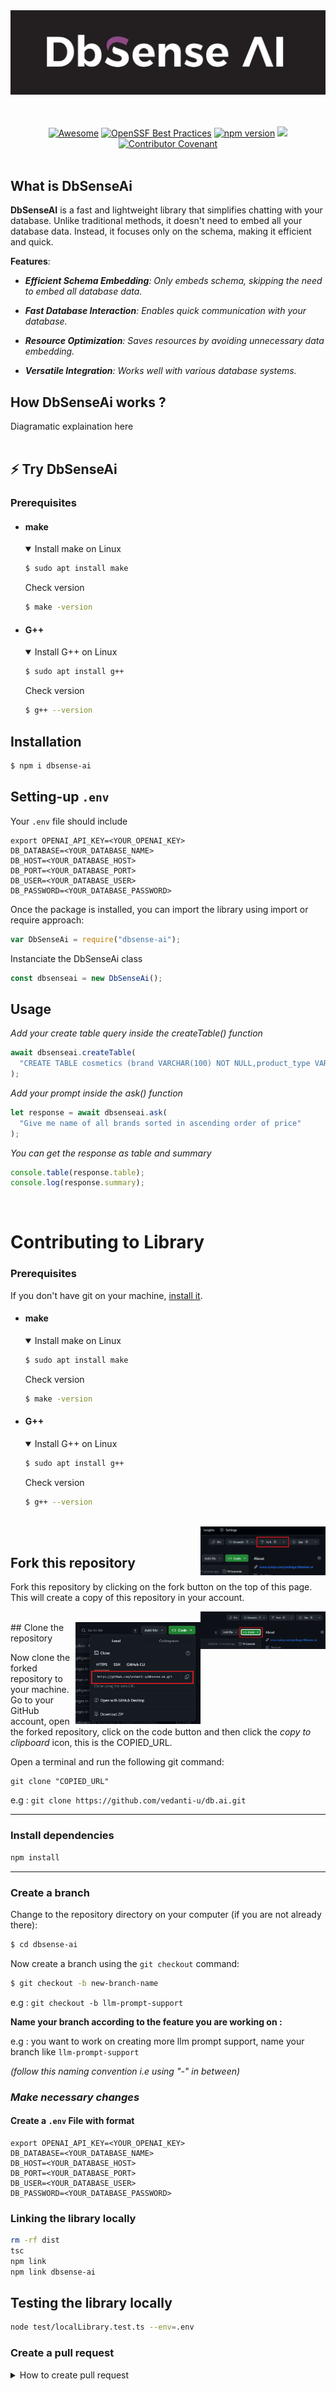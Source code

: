 <div align="center">
<a href="https://refine.dev/">
    <img alt="dbsense ai logo" src="https://github.com/vedanti-u/readme-assets/blob/main/dbsense-ai-logo.jpeg">
</a>
</div>
<!-- <div style="font-family: 'Lucida Console', 'Courier New', monospace; font-size: 25px;  font-family: Arial, Helvetica, sans-serif;
			background: linear-gradient(to right, #f32170,
					#ff6b08, #cf23cf, #eedd44);
			-webkit-text-fill-color: transparent;
			-webkit-background-clip: text;;">DbSenseAi</div> -->

<!-- <br/> -->
<!-- <div align="center">
    <a href="" style="color: ;">Home Page</a> |
    <a href="">Discord</a> |
    <a href="">Blog</a> |
    <a href="">Documentation</a>
</div> -->
<!-- <br/>
<br/> -->
<!-- <div align="center"><strong>Add Here <a href="">Something</a> Add here.</strong><br>add here</div> -->

<br />
<br />
<div>
<div align="center">

[![Awesome](https://github.com/refinedev/awesome-refine/raw/main/images/badge.svg)](https://github.com/refinedev/awesome-refine)
[![OpenSSF Best Practices](https://www.bestpractices.dev/projects/8101/badge)](https://www.bestpractices.dev/projects/8101)
[![npm version](https://img.shields.io/npm/v/@refinedev/core.svg)](https://www.npmjs.com/package/@refinedev/core)
[![](https://img.shields.io/github/commit-activity/m/refinedev/refine)](https://github.com/refinedev/refine/commits/master)
[![Contributor Covenant](https://img.shields.io/badge/Contributor%20Covenant-2.0-4baaaa.svg)](CODE_OF_CONDUCT.md)
<br/>
<br/>

</div>

</div align="left" >

## What is DbSenseAi

**DbSenseAI** is a fast and lightweight library that simplifies chatting with your database. Unlike traditional methods, it doesn't need to embed all your database data. Instead, it focuses only on the schema, making it efficient and quick.
</br>

**Features**:

- _**Efficient Schema Embedding**: Only embeds schema, skipping the need to embed all database data._

- _**Fast Database Interaction**: Enables quick communication with your database._

- _**Resource Optimization**: Saves resources by avoiding unnecessary data embedding._

- _**Versatile Integration**: Works well with various database systems._
  </br>

## How DbSenseAi works ?

Diagramatic explaination here
</br>
</br>

## ⚡ Try DbSenseAi

### Prerequisites

- #### **make**

  <details open>
    <summary>Install make on Linux</summary>

  ```bash
  $ sudo apt install make
  ```

  Check version

  ```bash
  $ make -version
  ```

  </details>

- #### **G++**

  <details open>
    <summary>Install G++ on Linux</summary>

  ```bash
  $ sudo apt install g++
  ```

  Check version

  ```bash
  $ g++ --version
  ```

  </details>

## Installation

```bash
$ npm i dbsense-ai
```

## Setting-up `.env`

Your `.env` file should include

```
export OPENAI_API_KEY=<YOUR_OPENAI_KEY>
DB_DATABASE=<YOUR_DATABASE_NAME>
DB_HOST=<YOUR_DATABASE_HOST>
DB_PORT=<YOUR_DATABASE_PORT>
DB_USER=<YOUR_DATABASE_USER>
DB_PASSWORD=<YOUR_DATABASE_PASSWORD>
```

Once the package is installed, you can import the library using import or require approach:

```javascript
var DbSenseAi = require("dbsense-ai");
```

Instanciate the DbSenseAi class

```javascript
const dbsenseai = new DbSenseAi();
```

## Usage

_Add your create table query inside the createTable() function_

```javascript
await dbsenseai.createTable(
  "CREATE TABLE cosmetics (brand VARCHAR(100) NOT NULL,product_type VARCHAR(100) NOT NULL,product_price NUMERIC(10, 2));"
);
```

_Add your prompt inside the ask() function_

```javascript
let response = await dbsenseai.ask(
  "Give me name of all brands sorted in ascending order of price"
);
```

_You can get the response as table and summary_

```javascript
console.table(response.table);
console.log(response.summary);
```

</br>

# Contributing to Library

### Prerequisites

If you don't have git on your machine, [install it](https://docs.github.com/en/get-started/quickstart/set-up-git).

- #### **make**

  <details open>
    <summary>Install make on Linux</summary>

  ```bash
  $ sudo apt install make
  ```

  Check version

  ```bash
  $ make -version
  ```

  </details>

- #### **G++**

    <details open>
      <summary>Install G++ on Linux</summary>
      
    ```bash
    $ sudo apt install g++
    ```

  Check version

  ```bash
  $ g++ --version
  ```

    </details>

</br>
<img align="right" width="200" src="https://github.com/vedanti-u/readme-assets/blob/main/fork-the-repo.png" alt="fork this repository" />
</br>

## Fork this repository

Fork this repository by clicking on the fork button on the top of this page. This will create a copy of this repository in your account.
</br>

<img align="right" width="200" src="https://github.com/vedanti-u/readme-assets/blob/main/clone-button.png" />
</br>
<img align="right" width="200" src="https://github.com/vedanti-u/readme-assets/blob/main/copy-cloning-url.png" alt="fork this repository" />
## Clone the repository

Now clone the forked repository to your machine. Go to your GitHub account, open the forked repository, click on the code button and then click the _copy to clipboard_ icon, this is the COPIED_URL.

Open a terminal and run the following git command:

```git
git clone "COPIED_URL"
```

e.g : `git clone https://github.com/vedanti-u/db.ai.git`
</br>

---

### Install dependencies

```bash
npm install
```

---

### Create a branch

Change to the repository directory on your computer (if you are not already there):

```bash
$ cd dbsense-ai
```

Now create a branch using the `git checkout` command:

```bash
$ git checkout -b new-branch-name
```

e.g : `git checkout -b llm-prompt-support`

**Name your branch according to the feature you are working on :**

e.g : you want to work on creating more llm prompt support, name your branch like `llm-prompt-support`

_(follow this naming convention i.e using "-" in between)_

### _Make necessary changes_

#### Create a `.env` File with format

```
export OPENAI_API_KEY=<YOUR_OPENAI_KEY>
DB_DATABASE=<YOUR_DATABASE_NAME>
DB_HOST=<YOUR_DATABASE_HOST>
DB_PORT=<YOUR_DATABASE_PORT>
DB_USER=<YOUR_DATABASE_USER>
DB_PASSWORD=<YOUR_DATABASE_PASSWORD>
```

### Linking the library locally

```bash
rm -rf dist
tsc
npm link
npm link dbsense-ai
```

## Testing the library locally

```bash
node test/localLibrary.test.ts --env=.env
```

### Create a pull request

  <details>
   <summary>How to create pull request</summary>
  </br>
  Once you have modified an existing file or added a new file to the project of your choice, you can stage it to your local repository, which we can do with the `git add` command. In our example, `filename.md`, we will type the following command.

<code>$ git add filename.md</code>

where filename is the file you have modified or created

If you are looking to add all the files you have modified in a particular directory, you can stage them all with the following command:
`git add .`

Or, alternatively, you can type `git add -all` for all new files to be staged.

<h3>Commiting the changes</h3>
<code>git commit -m "Added a new prompt in prompts.json file"</code>

<h3>To PUSH your branch to your remote main</h3>
<code>$ git push --set-upstream origin your-branch-name</code>
</br>

e.g : `$ git push --set-upstream origin optimise-binding`

<h4>Open Github</h4>
<img align="right" width="300" src="https://github.com/vedanti-u/readme-assets/blob/main/compare-and-pulll-request.png" alt="compare and pull request" />
click on compare & pull request
</br>
<img align="right" width="300" src="https://github.com/vedanti-u/readme-assets/blob/main/create-pull-request.png" alt="create pull request" />
write a description for your pull request specifing the changes you have made, title it and then, Click on create pull request

_your branch will be merged on code review_

  </details>
